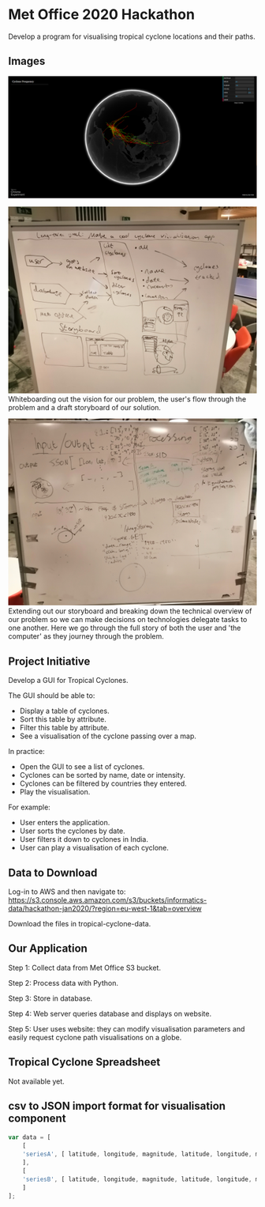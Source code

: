 # Met Office 2020 Hackathon
Develop a program for visualising tropical cyclone locations and their paths.

## Images
![Image of the visualisation app in action.](demo1.png)

![Image of a whiteboard with a user flow, long-term goal and storyboard drawn on it.](whiteboard2.jpg)
Whiteboarding out the vision for our problem, the user's flow through the problem and a draft storyboard of our solution.

![Image of a whiteboard with a technical description of each part of the user and computer journey through the problem.](whiteboard1.jpg)
Extending out our storyboard and breaking down the technical overview of our problem so we can make decisions on technologies delegate tasks to one another. Here we go through the full story of both the user and 'the computer' as they journey through the problem.

## Project Initiative
Develop a GUI for Tropical Cyclones.

The GUI should be able to:
- Display a table of cyclones.
- Sort this table by attribute.
- Filter this table by attribute.
- See a visualisation of the cyclone passing over a map.

In practice:
- Open the GUI to see a list of cyclones.
- Cyclones can be sorted by name, date or intensity.
- Cyclones can be filtered by countries they entered.
- Play the visualisation.

For example:
- User enters the application.
- User sorts the cyclones by date.
- User filters it down to cyclones in India.
- User can play a visualisation of each cyclone.

## Data to Download
Log-in to AWS and then navigate to:
https://s3.console.aws.amazon.com/s3/buckets/informatics-data/hackathon-jan2020/?region=eu-west-1&tab=overview

Download the files in tropical-cyclone-data.

## Our Application
Step 1: Collect data from Met Office S3 bucket.

Step 2: Process data with Python.

Step 3: Store in database.

Step 4: Web server queries database and displays on website.

Step 5: User uses website: they can modify visualisation parameters and easily request cyclone path visualisations on a globe.

## Tropical Cyclone Spreadsheet
Not available yet.

## csv to JSON import format for visualisation component
```javascript
var data = [
    [
    'seriesA', [ latitude, longitude, magnitude, latitude, longitude, magnitude, ... ]
    ],
    [
    'seriesB', [ latitude, longitude, magnitude, latitude, longitude, magnitude, ... ]
    ]
];
```
